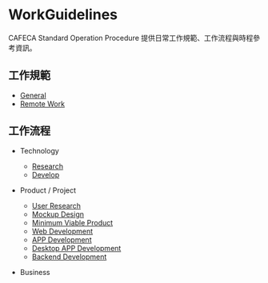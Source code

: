 # WorkGuidelines
CAFECA Standard Operation Procedure 提供日常工作規範、工作流程與時程參考資訊。

## 工作規範
- [General](general.md)
- [Remote Work](remote-work.md)

## 工作流程
- Technology
  - [Research](research.md)
  - [Develop](develop.md)

- Product / Project
  - [User Research](user-research.md)
  - [Mockup Design](mockup-design.md)
  - [Minimum Viable Product](minimum-viable-product.md)
  - [Web Development](web-development.md)
  - [APP Development](app-development.md)
  - [Desktop APP Development](desktop-app-development.md)
  - [Backend Development](backend-development.md)

- Business

